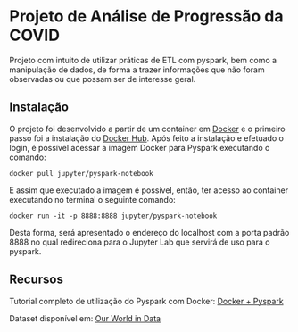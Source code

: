 # Projeto de Análise de Progressão da COVID

Projeto com intuito de utilizar práticas de ETL com pyspark, bem como a manipulação de dados, de forma a trazer informações que não foram observadas ou que possam ser de interesse geral.

## Instalação

O projeto foi desenvolvido a partir de um container em [Docker](https://www.docker.com/resources/what-container) e o primeiro passo foi a instalação do [Docker Hub](https://hub.docker.com/). Após feito a instalação e efetuado o login, é possível acessar a imagem Docker para Pyspark executando o comando:

```
docker pull jupyter/pyspark-notebook
```

E assim que executado a imagem é possível, então, ter acesso ao container executando no terminal o seguinte comando:

```
docker run -it -p 8888:8888 jupyter/pyspark-notebook
```

Desta forma, será apresentado o endereço do localhost com a porta padrão 8888 no qual redireciona para o Jupyter Lab que servirá de uso para o pyspark.

## Recursos

Tutorial completo de utilização do Pyspark com Docker: [Docker + Pyspark](https://medium.com/@chris.sfreitas10/how-to-use-pyspark-and-jupyter-notebook-with-docker-bb89f04ca895)

Dataset disponível em: [Our World in Data](https://ourworldindata.org/explorers/coronavirus-data-explorer?facet=none&Metric=Confirmed+deaths&Interval=7-day+rolling+average&Relative+to+Population=true&Color+by+test+positivity=false&country=~AFG)
